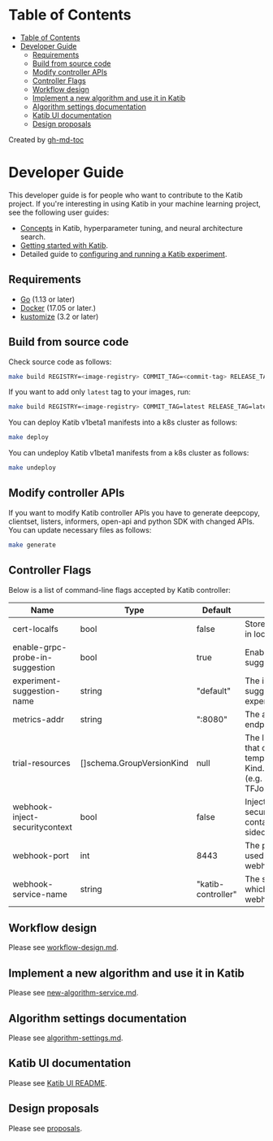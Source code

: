# Table of Contents

- [Table of Contents](#table-of-contents)
- [Developer Guide](#developer-guide)
  - [Requirements](#requirements)
  - [Build from source code](#build-from-source-code)
  - [Modify controller APIs](#modify-controller-apis)
  - [Controller Flags](#controller-flags)
  - [Workflow design](#workflow-design)
  - [Implement a new algorithm and use it in Katib](#implement-a-new-algorithm-and-use-it-in-katib)
  - [Algorithm settings documentation](#algorithm-settings-documentation)
  - [Katib UI documentation](#katib-ui-documentation)
  - [Design proposals](#design-proposals)

Created by [gh-md-toc](https://github.com/ekalinin/github-markdown-toc)

# Developer Guide

This developer guide is for people who want to contribute to the Katib project.
If you're interesting in using Katib in your machine learning project,
see the following user guides:

- [Concepts](https://www.kubeflow.org/docs/components/hyperparameter-tuning/overview/)
  in Katib, hyperparameter tuning, and neural architecture search.
- [Getting started with Katib](https://kubeflow.org/docs/components/hyperparameter-tuning/hyperparameter/).
- Detailed guide to [configuring and running a Katib
  experiment](https://kubeflow.org/docs/components/hyperparameter-tuning/experiment/).

## Requirements

- [Go](https://golang.org/) (1.13 or later)
- [Docker](https://docs.docker.com/) (17.05 or later.)
- [kustomize](https://kustomize.io/) (3.2 or later)

## Build from source code

Check source code as follows:

```bash
make build REGISTRY=<image-registry> COMMIT_TAG=<commit-tag> RELEASE_TAG=<release-tag>
```

If you want to add only `latest` tag to your images, run:

```bash
make build REGISTRY=<image-registry> COMMIT_TAG=latest RELEASE_TAG=latest
```

You can deploy Katib v1beta1 manifests into a k8s cluster as follows:

```bash
make deploy
```

You can undeploy Katib v1beta1 manifests from a k8s cluster as follows:

```bash
make undeploy
```

## Modify controller APIs

If you want to modify Katib controller APIs you have to
generate deepcopy, clientset, listers, informers, open-api and python SDK with changed APIs.
You can update necessary files as follows:

```bash
make generate
```

## Controller Flags

Below is a list of command-line flags accepted by Katib controller:

| Name                            | Type                      | Default            | Description                                                                                                            |
| ------------------------------- | ------------------------- | ------------------ | ---------------------------------------------------------------------------------------------------------------------- |
| cert-localfs                    | bool                      | false              | Store the webhook cert in local file system                                                                            |
| enable-grpc-probe-in-suggestion | bool                      | true               | Enable grpc probe in suggestions                                                                                       |
| experiment-suggestion-name      | string                    | "default"          | The implementation of suggestion interface in experiment controller                                                    |
| metrics-addr                    | string                    | ":8080"            | The address the metric endpoint binds to                                                                               |
| trial-resources                 | []schema.GroupVersionKind | null               | The list of resources that can be used as trial template, in the form: Kind.version.group (e.g. TFJob.v1.kubeflow.org) |
| webhook-inject-securitycontext  | bool                      | false              | Inject the securityContext of container[0] in the sidecar                                                              |
| webhook-port                    | int                       | 8443               | The port number to be used for admission webhook server                                                                |
| webhook-service-name            | string                    | "katib-controller" | The service name which will be used in webhook                                                                         |

## Workflow design

Please see [workflow-design.md](./workflow-design.md).

## Implement a new algorithm and use it in Katib

Please see [new-algorithm-service.md](./new-algorithm-service.md).

## Algorithm settings documentation

Please see [algorithm-settings.md](./algorithm-settings.md).

## Katib UI documentation

Please see [Katib UI README](https://github.com/kubeflow/katib/tree/master/pkg/ui/v1beta1).

## Design proposals

Please see [proposals](./proposals).
